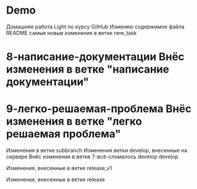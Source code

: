 # Demo
Домашняя работа Light по курсу GitHub
Изменяю содержимое файла README
самые новые изменения в ветке new_task

8-написание-документации
Внёс изменения в ветке "написание документации"
=======

9-легко-решаемая-проблема
Внёс изменения в ветке "легко решаемая проблема"
==============
Изменения в ветке subbranch
Изменения ветки develop, внесенные на сервере
Внёс изменения в ветке 7-всё-сломалось
develop
develop

Изменения, внесенные в ветке release_v1

Изменения, внесенные в ветке release
